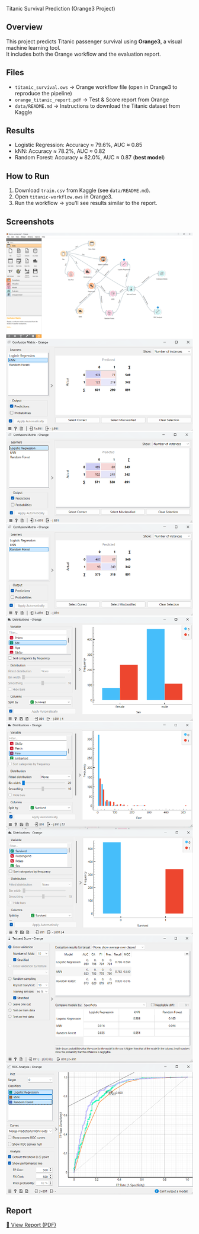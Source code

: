 Titanic Survival Prediction (Orange3 Project)

##  Overview
This project predicts Titanic passenger survival using **Orange3**, a visual machine learning tool.  
It includes both the Orange workflow and the evaluation report.

## Files
- `titanic_survival.ows` → Orange workflow file (open in Orange3 to reproduce the pipeline)  
- `orange_titanic_report.pdf` → Test & Score report from Orange  
- `data/README.md` → Instructions to download the Titanic dataset from Kaggle  

##  Results
- Logistic Regression: Accuracy ≈ 79.6%, AUC ≈ 0.85  
- kNN: Accuracy ≈ 78.2%, AUC ≈ 0.82  
- Random Forest: Accuracy ≈ 82.0%, AUC ≈ 0.87 (**best model**)  

##  How to Run
1. Download `train.csv` from Kaggle (see `data/README.md`).  
2. Open `titanic-workflow.ows` in Orange3.  
3. Run the workflow → you’ll see results similar to the report.  

##  Screenshots
![Workflow](screenshots/workflow.png)
![Workflow](screenshots/confusion_matrix_knn.png)
![Workflow](screenshots/confusion_matrix_logistic.png)
![Workflow](screenshots/confusion_matrix_random_forest.png)
![Workflow](screenshots/Distribution_sex.png)
![Workflow](screenshots/Distribution_fare.png)
![Workflow](screenshots/Distribution_survived.png)
![Workflow](screenshots/test_score.png)
![Workflow](screenshots/Roc_analysis.png)

##  Report
[📄 View Report (PDF)](orange_titanic_report.pdf)







